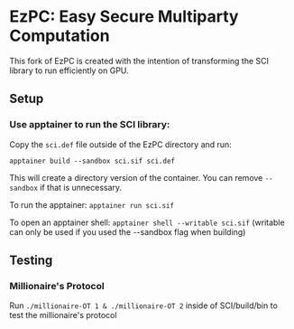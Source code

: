 # EzPC: Easy Secure Multiparty Computation
This fork of EzPC is created with the intention of transforming the SCI library to run efficiently on GPU. 

## Setup
### Use apptainer to run the SCI library:
Copy the `sci.def` file outside of the EzPC directory and run:

`apptainer build --sandbox sci.sif sci.def`

This will create a directory version of the container. You can remove `--sandbox`
if that is unnecessary.

To run the apptainer: `apptainer run sci.sif`

To open an apptainer shell: `apptainer shell --writable sci.sif` (writable can only be used if you used the --sandbox flag when building)

## Testing
### Millionaire's Protocol
Run `./millionaire-OT 1 & ./millionaire-OT 2` inside of SCI/build/bin to test the millionaire's protocol
